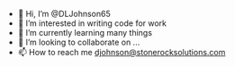 - 👋 Hi, I’m @DLJohnson65
- 👀 I’m interested in writing code for work
- 🌱 I’m currently learning many things
- 💞️ I’m looking to collaborate on ...
- 📫 How to reach me djohnson@stonerocksolutions.com

<!---
DLJohnson65/DLJohnson65 is a ✨ special ✨ repository because its `README.md` (this file) appears on your GitHub profile.
You can click the Preview link to take a look at your changes.
--->
